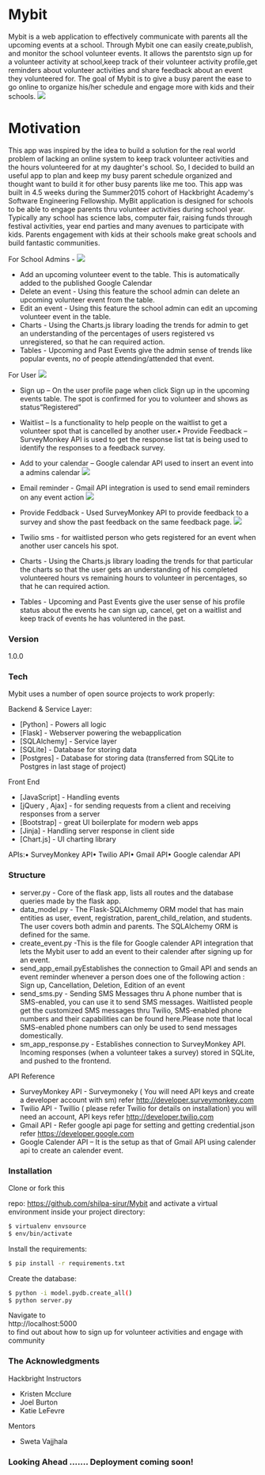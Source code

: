 # Mybit

Mybit is a web application to effectively communicate with parents all the upcoming events at a school. Through Mybit one can easily create,publish, and monitor the school volunteer events. It allows the parentsto sign up for a volunteer activity at school,keep track of their volunteer activity profile,get reminders about volunteer activities and share feedback about an event they volunteered for. The goal of Mybit is to give a busy parent the ease to go online to organize his/her schedule and engage more with kids and their schools.
![](https://github.com/shilpa-sirur/Mybit/blob/master/static/img/home.png)

# Motivation
This app was inspired by the idea to build a solution for the real world problem of lacking an online system to keep track volunteer activities and the hours volunteered for at my daughter's school. So, I decided to build an useful app to plan and keep my busy parent schedule organized and thought want to build it for other busy parents like me too. This app was built in 4.5 weeks during the Summer2015 cohort of Hackbright Academy's Software Engineering Fellowship. MyBit application is designed for schools to be able to engage parents thru volunteer activities during school year. Typically any school has science labs, computer fair, raising funds through festival activities, year end parties and many avenues to participate with kids. Parents engagement with kids at their schools make great schools and build fantastic communities.

For School Admins -
![](https://github.com/shilpa-sirur/Mybit/blob/master/static/img/admin.png)

* Add an upcoming volunteer event to the table. This is automatically added to the published Google Calendar 
* Delete an event - Using this feature the school admin can delete an upcoming volunteer event from the table.
* Edit an event - Using this feature the school admin can edit an upcoming volunteer event in the table.
* Charts - Using the Charts.js library loading the trends for admin to get an understanding of the percentages of users registered vs unregistered, so that he can required action.
* Tables - Upcoming and Past Events give the admin sense of trends like popular events, no of people attending/attended that event.

For User
![](https://github.com/shilpa-sirur/Mybit/blob/master/static/img/user.png)
* Sign up – On the user profile page when click Sign up in the upcoming events table. The spot is confirmed for you to volunteer and shows as status”Registered”
* Waitlist – Is a functionality to help people on the waitlist to get a volunteer spot that is cancelled by another user.• Provide Feedback – SurveyMonkey API is used to get the response list tat is being used to identify the responses to a feedback survey.
* Add to your calendar – Google calendar API used to insert an event into a admins calendar 
![](https://github.com/shilpa-sirur/Mybit/blob/master/static/img/event.png)

* Email reminder - Gmail API integration is used to send email reminders on any event action
![](https://github.com/shilpa-sirur/Mybit/blob/master/static/img/email.png)

* Provide Feddback - Used SurveyMonkey API to provide feedback to a survey and show the past feedback on the same feedback page.
![](https://github.com/shilpa-sirur/Mybit/blob/master/static/img/feedbackread.png)

* Twilio sms - for waitlisted person who gets registered for an event when another user cancels his spot.


* Charts - Using the Charts.js library loading the trends for that particular  the charts so that the user gets an understanding of his completed volunteered hours vs remaining hours to volunteer in percentages, so that he can required action.
* Tables - Upcoming and Past Events give the user sense of his profile status about the events he can sign up, cancel, get on a waitlist and keep track of events he has voluntered in the past. 



### Version
1.0.0

### Tech

Mybit uses a number of open source projects to work properly:

Backend & Service Layer:
* [Python] - Powers all logic
* [Flask] - Webserver powering the webapplication
* [SQLAlchemy] - Service layer
* [SQLite] - Database for storing data
* [Postgres] - Database for storing data (transferred from SQLite to Postgres in last stage of project)

Front End
* [JavaScript] - Handling events 
* [jQuery , Ajax] - for sending requests from a client and receiving responses from a server 
* [Bootstrap] - great UI boilerplate for modern web apps
* [Jinja] - Handling server response in client side
* [Chart.js] - UI charting library

APIs:• SurveyMonkey API• Twilio API• Gmail API• Google calendar API

### Structure

* server.py - Core of the flask app, lists all routes and the database queries made by the flask app.
* data_model.py - The Flask-SQLAlchmemy ORM model that has main entities as user, event, registration, parent_child_relation, and students. The user covers both admin and parents. The SQLAlchemy ORM is defined for the same.
* create_event.py -This is the file for Google calender API integration that lets the Mybit user to add an event to their calender after signing up for an event.
* send_app_email.pyEstablishes the connection to Gmail API and sends an event reminder whenever a person does one of the following action : Sign up, Cancellation, Deletion, Edition of an event
* send_sms.py - Sending SMS Messages thru A phone number that is SMS-enabled, you can use it to send SMS messages. Waitlisted people get the customized SMS messages thru Twilio, SMS-enabled phone numbers and their capabilities can be found here.Please note that local SMS-enabled phone numbers can only be used to send messages domestically.
* sm_app_response.py - Establishes connection to SurveyMonkey API. Incoming responses (when a volunteer takes a survey) stored in SQLite, and pushed to the frontend. 

API Reference
*  SurveyMonkey API - Surveymoneky ( You will need API keys and create a developer account with sm) refer http://developer.surveymonkey.com
*  Twilio API - Twillio ( please refer Twilio for details on installation) you will need an account, API keys refer http://developer.twilio.com
*  Gmail API - Refer google api page for setting and getting credential.json refer https://developer.google.com
*  Google Calender API – It is the setup as that of Gmail API using calender api to create an calender event. 

### Installation
Clone or fork this 

repo: https://github.com/shilpa-sirur/Mybit and activate a virtual environment inside your project directory:
```sh
$ virtualenv envsource 
$ env/bin/activate
```
Install the requirements:
```sh
$ pip install -r requirements.txt
```

Create the database:
```sh
$ python -i model.pydb.create_all()
$ python server.py
```

Navigate to  
http://localhost:5000  
to find out about how to sign up for volunteer activities and engage with community


### The Acknowledgments
Hackbright Instructors  
* Kristen Mcclure
* Joel Burton
* Katie LeFevre

Mentors
* Sweta Vajjhala 

### Looking Ahead ....... Deployment coming soon!
